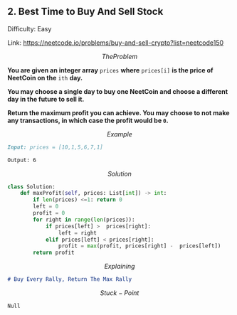 ## 2. Best Time to Buy And Sell Stock

Difficulty: Easy

Link: https://neetcode.io/problems/buy-and-sell-crypto?list=neetcode150

$$
The Problem
$$

**You are given an integer array** `prices` **where** `prices[i]` **is the price of NeetCoin on the** `ith` **day.**

**You may choose a single day to buy one NeetCoin and choose a different day in the future to sell it.**

**Return the maximum profit you can achieve. You may choose to not make any transactions, in which case the profit would be `0`.**

$$
Example
$$

```markdown
Input: prices = [10,1,5,6,7,1]

Output: 6
```

$$
Solution
$$

```python
class Solution:
    def maxProfit(self, prices: List[int]) -> int:
        if len(prices) <=1: return 0
        left = 0
        profit = 0
        for right in range(len(prices)):
            if prices[left] >  prices[right]:
                left = right
            elif prices[left] < prices[right]:
                profit = max(profit, prices[right] -  prices[left])
        return profit
```

$$
Explaining
$$

```markdown
# Buy Every Rally, Return The Max Rally
```

$$
Stuck-Point
$$

```markdown
Null
```